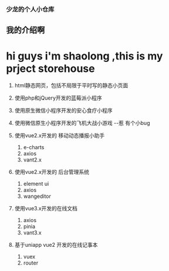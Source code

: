 ### 少龙的个人小仓库

## 我的介绍啊

# hi guys i'm shaolong ,this is my prject storehouse

1. html静态网页，包括不局限于平时写的静态小页面

2. 使用php和jQuery开发的蓝莓派小程序

3. 使用原生微信小程序开发的安心食疗小程序

4. 使用微信原生小程序开发的飞机大战小游戏 --惹 有个小bug

5. 使用vue2.x开发的 移动动态播报小助手
    1. e-charts
    2. axios
    3. vant2.x
6. 使用vue2.x开发的 后台管理系统
    1. element ui
    2. axios
    3. wangeditor
7. 使用vue3.x开发的在线文档
    1. axios
    2. pinia
    3. vant3.x
8. 基于uniapp vue2 开发的在线记事本
    1. vuex
    2. router